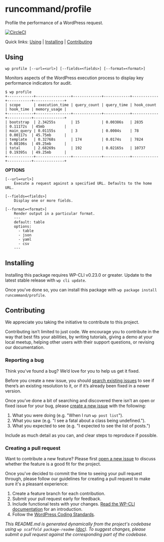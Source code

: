 runcommand/profile
==================

Profile the performance of a WordPress request.

[![CircleCI](https://circleci.com/gh/runcommand/profile/tree/master.svg?style=svg&circle-token=d916e588bf7c8ac469a3bd01930cf9eed886debe)](https://circleci.com/gh/runcommand/profile/tree/master)

Quick links: [Using](#using) | [Installing](#installing) | [Contributing](#contributing)

## Using

~~~
wp profile [--url=<url>] [--fields=<fields>] [--format=<format>]
~~~

Monitors aspects of the WordPress execution process to display key
performance indicators for audit.

```
$ wp profile
+------------+----------------+-------------+------------+------------+-----------+--------------+
| scope      | execution_time | query_count | query_time | hook_count | hook_time | memory_usage |
+------------+----------------+-------------+------------+------------+-----------+--------------+
| bootstrap  | 2.34255s       | 15          | 0.00386s   | 2835       | 0.11172s  | 45mb         |
| main_query | 0.01155s       | 3           | 0.0004s    | 78         | 0.00117s  | 45.75mb      |
| template   | 0.32768s       | 174         | 0.0174s    | 7824       | 0.08106s  | 49.25mb      |
| total      | 2.68269s       | 192         | 0.02165s   | 10737      | 0.19395s  | 49.25mb      |
+------------+----------------+-------------+------------+------------+-----------+--------------+
```

**OPTIONS**

	[--url=<url>]
		Execute a request against a specified URL. Defaults to the home URL.

	[--fields=<fields>]
		Display one or more fields.

	[--format=<format>]
		Render output in a particular format.
		---
		default: table
		options:
		  - table
		  - json
		  - yaml
		  - csv
		---

## Installing

Installing this package requires WP-CLI v0.23.0 or greater. Update to the latest stable release with `wp cli update`.

Once you've done so, you can install this package with `wp package install runcommand/profile`.

## Contributing

We appreciate you taking the initiative to contribute to this project.

Contributing isn’t limited to just code. We encourage you to contribute in the way that best fits your abilities, by writing tutorials, giving a demo at your local meetup, helping other users with their support questions, or revising our documentation.

### Reporting a bug

Think you’ve found a bug? We’d love for you to help us get it fixed.

Before you create a new issue, you should [search existing issues](https://github.com/runcommand/profile/issues?q=label%3Abug%20) to see if there’s an existing resolution to it, or if it’s already been fixed in a newer version.

Once you’ve done a bit of searching and discovered there isn’t an open or fixed issue for your bug, please [create a new issue](https://github.com/runcommand/profile/issues/new) with the following:

1. What you were doing (e.g. "When I run `wp post list`").
2. What you saw (e.g. "I see a fatal about a class being undefined.").
3. What you expected to see (e.g. "I expected to see the list of posts.")

Include as much detail as you can, and clear steps to reproduce if possible.

### Creating a pull request

Want to contribute a new feature? Please first [open a new issue](https://github.com/runcommand/profile/issues/new) to discuss whether the feature is a good fit for the project.

Once you've decided to commit the time to seeing your pull request through, please follow our guidelines for creating a pull request to make sure it's a pleasant experience:

1. Create a feature branch for each contribution.
2. Submit your pull request early for feedback.
3. Include functional tests with your changes. [Read the WP-CLI documentation](https://wp-cli.org/docs/pull-requests/#functional-tests) for an introduction.
4. Follow the [WordPress Coding Standards](http://make.wordpress.org/core/handbook/coding-standards/).

*This README.md is generated dynamically from the project's codebase using `wp scaffold package-readme` ([doc](https://github.com/wp-cli/scaffold-package-command#wp-scaffold-package-readme)). To suggest changes, please submit a pull request against the corresponding part of the codebase.*
